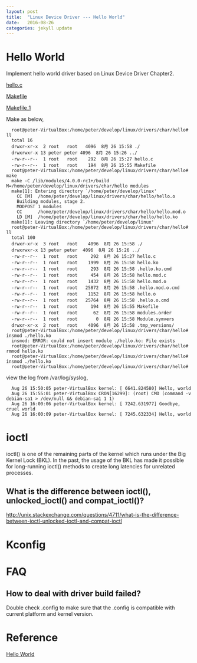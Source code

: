 ```yaml
---
layout: post
title:  "Linux Device Driver --- Hello World"
date:   2016-08-26 
categories: jekyll update
---
```


# Hello World 

Implement hello world driver based on Linux Device Driver Chapter2.

[hello.c](/code_for_post/ldd/hello/hello.c)

[Makefile](/code_for_post/ldd/hello/Makefile)

[Makefile_1](/code_for_post/ldd/hello/Makefile_1)

Make as below,

	  root@peter-VirtualBox:/home/peter/develop/linux/drivers/char/hello# ll
	  total 16
	  drwxr-xr-x  2 root   root   4096  8月 26 15:58 ./
	  drwxrwxr-x 13 peter peter 4096  8月 26 15:26 ../
	  -rw-r--r--  1 root   root    292  8月 26 15:27 hello.c
	  -rw-r--r--  1 root   root    194  8月 26 15:55 Makefile
	  root@peter-VirtualBox:/home/peter/develop/linux/drivers/char/hello# make
	  make -C /lib/modules/4.0.0-rc1+/build M=/home/peter/develop/linux/drivers/char/hello modules
	  make[1]: Entering directory `/home/peter/develop/linux'
	    CC [M]  /home/peter/develop/linux/drivers/char/hello/hello.o
	    Building modules, stage 2.
	    MODPOST 1 modules
	    CC      /home/peter/develop/linux/drivers/char/hello/hello.mod.o
	    LD [M]  /home/peter/develop/linux/drivers/char/hello/hello.ko
	  make[1]: Leaving directory `/home/peter/develop/linux'
	  root@peter-VirtualBox:/home/peter/develop/linux/drivers/char/hello# ll
	  total 100
	  drwxr-xr-x  3 root   root    4096  8月 26 15:58 ./
	  drwxrwxr-x 13 peter peter  4096  8月 26 15:26 ../
	  -rw-r--r--  1 root   root     292  8月 26 15:27 hello.c
	  -rw-r--r--  1 root   root    1999  8月 26 15:58 hello.ko
	  -rw-r--r--  1 root   root     293  8月 26 15:58 .hello.ko.cmd
	  -rw-r--r--  1 root   root     454  8月 26 15:58 hello.mod.c
	  -rw-r--r--  1 root   root    1432  8月 26 15:58 hello.mod.o
	  -rw-r--r--  1 root   root   25872  8月 26 15:58 .hello.mod.o.cmd
	  -rw-r--r--  1 root   root    1152  8月 26 15:58 hello.o
	  -rw-r--r--  1 root   root   25764  8月 26 15:58 .hello.o.cmd
	  -rw-r--r--  1 root   root     194  8月 26 15:55 Makefile
	  -rw-r--r--  1 root   root      62  8月 26 15:58 modules.order
	  -rw-r--r--  1 root   root       0  8月 26 15:58 Module.symvers
	  drwxr-xr-x  2 root   root    4096  8月 26 15:58 .tmp_versions/
	  root@peter-VirtualBox:/home/peter/develop/linux/drivers/char/hello# insmod ./hello.ko 
	  insmod: ERROR: could not insert module ./hello.ko: File exists
	  root@peter-VirtualBox:/home/peter/develop/linux/drivers/char/hello# rmmod hello.ko
	  root@peter-VirtualBox:/home/peter/develop/linux/drivers/char/hello# insmod ./hello.ko 
	  root@peter-VirtualBox:/home/peter/develop/linux/drivers/char/hello# 

view the log from /var/log/syslog,

	  Aug 26 15:50:05 peter-VirtualBox kernel: [ 6641.824580] Hello, world
	  Aug 26 15:55:01 peter-VirtualBox CRON[16299]: (root) CMD (command -v debian-sa1 > /dev/null && debian-sa1 1 1)
	  Aug 26 16:00:06 peter-VirtualBox kernel: [ 7242.631977] Goodbye, cruel world
	  Aug 26 16:00:09 peter-VirtualBox kernel: [ 7245.632334] Hello, world
     
# ioctl

ioctl() is one of the remaining parts of the kernel which runs under the Big Kernel Lock (BKL). In the past, the usage of the BKL has made it possible for long-running ioctl() methods to create long latencies for unrelated processes.

## What is the difference between ioctl(), unlocked_ioctl() and compat_ioctl()?

http://unix.stackexchange.com/questions/4711/what-is-the-difference-between-ioctl-unlocked-ioctl-and-compat-ioctl

# Kconfig

# FAQ

## How to deal with driver build failed?

Double check .config to make sure that the .config is compatible with current platform and kernel version.

# Reference

[Hello World](http://blog.chinaunix.net/uid-27012654-id-3862516.html)

